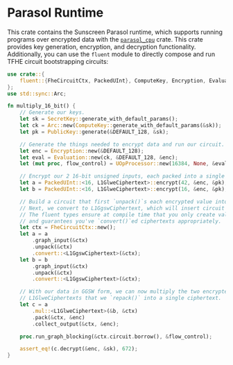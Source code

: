 # Parasol Runtime
This crate contains the Sunscreen Parasol runtime, which supports running programs over encrypted data with the [`parasol_cpu`](https://crates.io/parasol_cpu) crate. This crate provides key generation, encryption, and decryption functionality. Additionally, you can use the `fluent` module to directly compose and run TFHE circuit bootstrapping circuits:

```rust
use crate::{
    fluent::{FheCircuitCtx, PackedUInt}, ComputeKey, Encryption, Evaluation, L1GgswCiphertext, L1GlweCiphertext, PublicKey, SecretKey, UOpProcessor, DEFAULT_128
};
use std::sync::Arc;

fn multiply_16_bit() {
    // Generate our keys.
    let sk = SecretKey::generate_with_default_params();
    let ck = Arc::new(ComputeKey::generate_with_default_params(&sk));
    let pk = PublicKey::generate(&DEFAULT_128, &sk);

    // Generate the things needed to encrypt data and run our circuit.
    let enc = Encryption::new(&DEFAULT_128);
    let eval = Evaluation::new(ck, &DEFAULT_128, &enc);
    let (mut proc, flow_control) = UOpProcessor::new(16384, None, &eval, &enc);

    // Encrypt our 2 16-bit unsigned inputs, each packed into a single GLWE ciphertext. 
    let a = PackedUInt::<16, L1GlweCiphertext>::encrypt(42, &enc, &pk);
    let b = PackedUInt::<16, L1GlweCiphertext>::encrypt(16, &enc, &pk);

    // Build a circuit that first `unpack()`s each encrypted value into 16 ciphertexts.
    // Next, we convert to L1GgswCiphertext, which will insert circuit bootstrapping operations.
    // The fluent types ensure at compile time that you only create valid graphs
    // and guarantees you've `convert()`ed ciphertexts appropriately.
    let ctx = FheCircuitCtx::new();
    let a = a
        .graph_input(&ctx)
        .unpack(&ctx)
        .convert::<L1GgswCiphertext>(&ctx);
    let b = b
        .graph_input(&ctx)
        .unpack(&ctx)
        .convert::<L1GgswCiphertext>(&ctx);

    // With our data in GGSW form, we can now multiply the two encrypted integers, which will result in
    // L1GlweCiphertexts that we `repack()` into a single ciphertext.
    let c = a
        .mul::<L1GlweCiphertext>(&b, &ctx)
        .pack(&ctx, &enc)
        .collect_output(&ctx, &enc);

    proc.run_graph_blocking(&ctx.circuit.borrow(), &flow_control);

    assert_eq!(c.decrypt(&enc, &sk), 672);
}
```